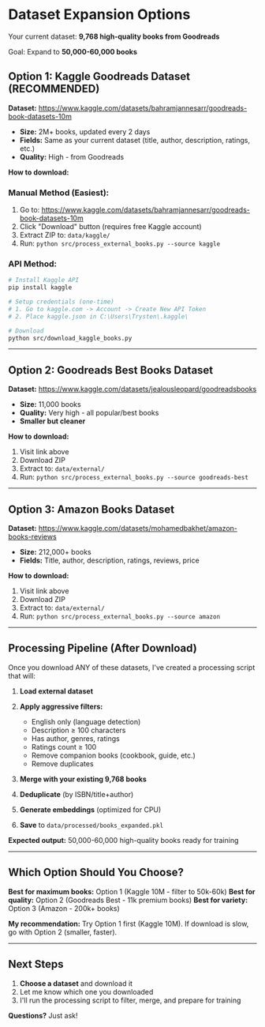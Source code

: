 # Dataset Expansion Options

Your current dataset: **9,768 high-quality books from Goodreads**

Goal: Expand to **50,000-60,000 books**

## Option 1: Kaggle Goodreads Dataset (RECOMMENDED)

**Dataset:** https://www.kaggle.com/datasets/bahramjannesarr/goodreads-book-datasets-10m
- **Size:** 2M+ books, updated every 2 days
- **Fields:** Same as your current dataset (title, author, description, ratings, etc.)
- **Quality:** High - from Goodreads

**How to download:**

### Manual Method (Easiest):
1. Go to: https://www.kaggle.com/datasets/bahramjannesarr/goodreads-book-datasets-10m
2. Click "Download" button (requires free Kaggle account)
3. Extract ZIP to: `data/kaggle/`
4. Run: `python src/process_external_books.py --source kaggle`

### API Method:
```bash
# Install Kaggle API
pip install kaggle

# Setup credentials (one-time)
# 1. Go to kaggle.com -> Account -> Create New API Token
# 2. Place kaggle.json in C:\Users\Trysten\.kaggle\

# Download
python src/download_kaggle_books.py
```

---

## Option 2: Goodreads Best Books Dataset

**Dataset:** https://www.kaggle.com/datasets/jealousleopard/goodreadsbooks
- **Size:** 11,000 books
- **Quality:** Very high - all popular/best books
- **Smaller but cleaner**

**How to download:**
1. Visit link above
2. Download ZIP
3. Extract to: `data/external/`
4. Run: `python src/process_external_books.py --source goodreads-best`

---

## Option 3: Amazon Books Dataset

**Dataset:** https://www.kaggle.com/datasets/mohamedbakhet/amazon-books-reviews
- **Size:** 212,000+ books
- **Fields:** Title, author, description, ratings, reviews, price

**How to download:**
1. Visit link above
2. Download ZIP
3. Extract to: `data/external/`
4. Run: `python src/process_external_books.py --source amazon`

---

## Processing Pipeline (After Download)

Once you download ANY of these datasets, I've created a processing script that will:

1. **Load external dataset**
2. **Apply aggressive filters:**
   - English only (language detection)
   - Description ≥ 100 characters
   - Has author, genres, ratings
   - Ratings count ≥ 100
   - Remove companion books (cookbook, guide, etc.)
   - Remove duplicates

3. **Merge with your existing 9,768 books**
4. **Deduplicate** (by ISBN/title+author)
5. **Generate embeddings** (optimized for CPU)
6. **Save** to `data/processed/books_expanded.pkl`

**Expected output:** 50,000-60,000 high-quality books ready for training

---

## Which Option Should You Choose?

**Best for maximum books:** Option 1 (Kaggle 10M - filter to 50k-60k)
**Best for quality:** Option 2 (Goodreads Best - 11k premium books)
**Best for variety:** Option 3 (Amazon - 200k+ books)

**My recommendation:** Try Option 1 first (Kaggle 10M). If download is slow, go with Option 2 (smaller, faster).

---

## Next Steps

1. **Choose a dataset** and download it
2. Let me know which one you downloaded
3. I'll run the processing script to filter, merge, and prepare for training

**Questions?** Just ask!

